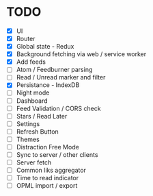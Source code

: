 # TODO

- [X] UI
- [X] Router
- [X] Global state - Redux
- [X] Background fetching via web / service worker
- [X] Add feeds
- [ ] Atom / Feedburner parsing
- [ ] Read / Unread marker and filter
- [X] Persistance - IndexDB
- [ ] Night mode
- [ ] Dashboard
- [ ] Feed Validation / CORS check
- [ ] Stars / Read Later
- [ ] Settings
- [ ] Refresh Button
- [ ] Themes
- [ ] Distraction Free Mode
- [ ] Sync to server / other clients
- [ ] Server fetch
- [ ] Common liks aggregator
- [ ] Time to read indicator
- [ ] OPML import / export
